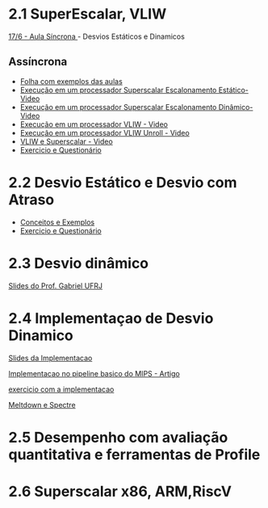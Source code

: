 
# 2.1 SuperEscalar, VLIW

[ 17/6 - Aula Síncrona ]() - Desvios Estáticos e Dinamicos

## Assíncrona

* [Folha com exemplos das aulas](https://docs.google.com/document/d/1QIxQdiGCzmORZuE_0nn4S43aTABa4wAt5bB63UcYtPI/edit?usp=sharing)
* [Execução em um processador Superscalar Escalonamento Estático- Video ](https://youtu.be/gLIwX60OqLQ)
* [Execução em um processador Superscalar Escalonamento Dinâmico- Video ](https://youtu.be/A7s9N1fZSJg)
* [Execução em um processador VLIW - Video](https://youtu.be/TYpjXyR1sv8)
* [Execução em um processador VLIW Unroll - Video](https://youtu.be/Opy2yl3zT8I)
* [VLIW e Superscalar - Video](https://youtu.be/1MnVJsvDLoo)
* [Exercicio e Questionário](https://github.com/arduinoufv/inf450_peo/blob/master/exercicio/ex2.md#21-superscalar-e-vliw)

# 2.2 Desvio Estático e Desvio com Atraso

* [Conceitos e Exemplos](https://docs.google.com/document/d/1SiCiYdLVh4lkjbbA88u2LrZiNHElHHYrsM3Fnm38LtI/edit?usp=sharing)
* [Exercicio e Questionário]()


# 2.3 Desvio dinâmico

[Slides do Prof. Gabriel UFRJ](https://drive.google.com/open?id=1g35zSLj4GJ6iYesztXpK8-YhcS0lhF75)


# 2.4 Implementaçao de Desvio Dinamico 

[Slides da Implementacao](https://docs.google.com/presentation/d/1NoKyJ3UC34Rj6trYvjSHXAwF48wRzG9937nkRR48AnM/edit?usp=sharing)


[Implementacao no pipeline basico do MIPS - Artigo](https://drive.google.com/open?id=1OwYKriZ7ZO-vyjqkrxkEaGVxqul_YnwH)

[exercicio com a implementacao](https://docs.google.com/document/d/1B_Tgm2jjORC9FWF9B_-eNv3HVANv6HZmckI4YCqtS3I/edit?usp=sharing)



[Meltdown e Spectre](https://drive.google.com/open?id=12JJtU2r4-oZVI7pVYsxbZrx6qh77Ru7d)

# 2.5 Desempenho com avaliação quantitativa e ferramentas de Profile

# 2.6 Superscalar x86, ARM,RiscV 
